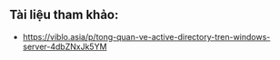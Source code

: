 ## Tài liệu tham khảo:
- https://viblo.asia/p/tong-quan-ve-active-directory-tren-windows-server-4dbZNxJk5YM

